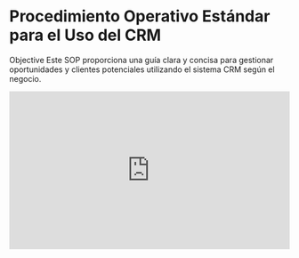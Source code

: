 # Procedimiento Operativo Estándar para el Uso del CRM

Objective
Este SOP proporciona una guía clara y concisa para gestionar oportunidades y clientes potenciales utilizando el sistema CRM según el negocio.

<div style="position: relative; padding-bottom: 56.25%; height: 0;"><iframe src="https://www.loom.com/embed/d8b20dc983c147a5aa3d57c12cf44bd3?sid=33eabb36-82a3-444e-9c3f-2251d0b08b0a" frameborder="0" webkitallowfullscreen mozallowfullscreen allowfullscreen style="position: absolute; top: 0; left: 0; width: 100%; height: 100%;"></iframe></div>



